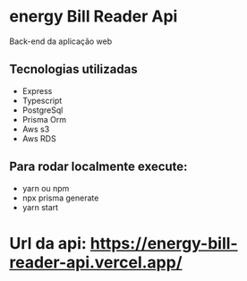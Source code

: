 # energy Bill Reader Api

Back-end da aplicação web

## Tecnologias utilizadas

- Express
- Typescript
- PostgreSql
- Prisma Orm
- Aws s3
- Aws RDS

## Para rodar localmente execute:

- yarn ou npm
- npx prisma generate
- yarn start

 # Url da api: https://energy-bill-reader-api.vercel.app/
  
